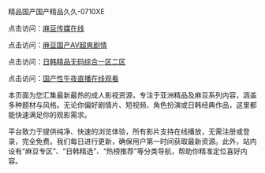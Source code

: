 精品国产国产精品久久-0710XE

点击访问：<a href="https://heiliaowzu4ur.pages.dev">麻豆传媒在线</a>

点击访问：<a href="https://heiliaozj3tjd.pages.dev">麻豆国产AV超爽剧情</a>

点击访问：<a href="https://heiliaoe8ajia.pages.dev">日韩精品无码综合一区二区</a>

点击访问：<a href="https://heiliaoxqkkct.pages.dev">国产性午夜直播在线观看</a>

本页面为您汇集最新最热的成人影视资源，专注于亚洲精品及麻豆系列内容，涵盖多种题材与风格。无论你偏好剧情片、短视频、角色扮演或日韩经典作品，这里都能快速满足你的观影需求。

平台致力于提供纯净、快速的浏览体验，所有影片支持在线播放，无需注册或登录，完全免费。我们每日进行更新，确保用户第一时间获取最新资源。此外，站内设有“麻豆专区”、“日韩精选”、“热榜推荐”等分类导航，帮助你精准定位喜好内容。

<span style="display:none;">[Canonical link](https://github.com/rty20250710/rty1 )</span>
